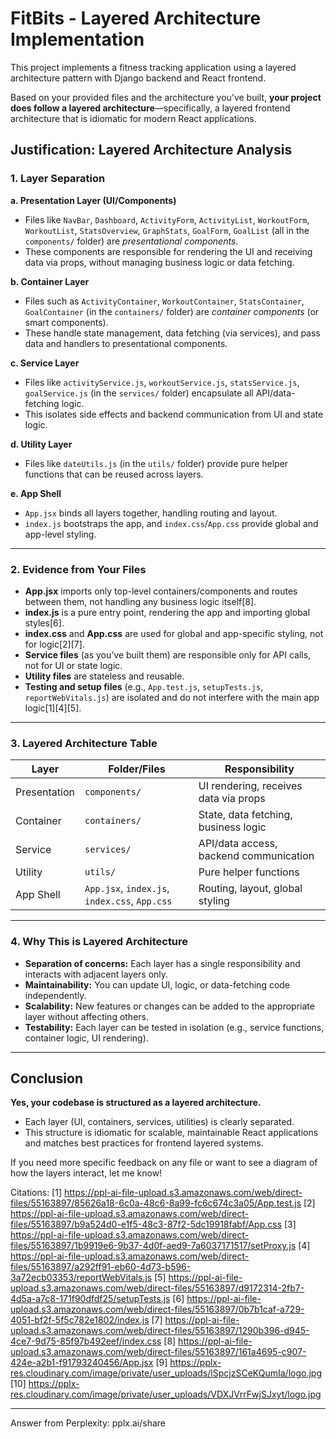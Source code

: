 # FitBits - Layered Architecture Implementation

This project implements a fitness tracking application using a layered architecture pattern with Django backend and React frontend.

Based on your provided files and the architecture you’ve built, **your project does follow a layered architecture**—specifically, a layered frontend architecture that is idiomatic for modern React applications.


## **Justification: Layered Architecture Analysis**

### **1. Layer Separation**

**a. Presentation Layer (UI/Components)**
- Files like `NavBar`, `Dashboard`, `ActivityForm`, `ActivityList`, `WorkoutForm`, `WorkoutList`, `StatsOverview`, `GraphStats`, `GoalForm`, `GoalList` (all in the `components/` folder) are *presentational components*.  
- These components are responsible for rendering the UI and receiving data via props, without managing business logic or data fetching.

**b. Container Layer**
- Files such as `ActivityContainer`, `WorkoutContainer`, `StatsContainer`, `GoalContainer` (in the `containers/` folder) are *container components* (or smart components).
- These handle state management, data fetching (via services), and pass data and handlers to presentational components.

**c. Service Layer**
- Files like `activityService.js`, `workoutService.js`, `statsService.js`, `goalService.js` (in the `services/` folder) encapsulate all API/data-fetching logic.
- This isolates side effects and backend communication from UI and state logic.

**d. Utility Layer**
- Files like `dateUtils.js` (in the `utils/` folder) provide pure helper functions that can be reused across layers.

**e. App Shell**
- `App.jsx` binds all layers together, handling routing and layout.
- `index.js` bootstraps the app, and `index.css`/`App.css` provide global and app-level styling.

---

### **2. Evidence from Your Files**

- **App.jsx** imports only top-level containers/components and routes between them, not handling any business logic itself[8].
- **index.js** is a pure entry point, rendering the app and importing global styles[6].
- **index.css** and **App.css** are used for global and app-specific styling, not for logic[2][7].
- **Service files** (as you’ve built them) are responsible only for API calls, not for UI or state logic.
- **Utility files** are stateless and reusable.
- **Testing and setup files** (e.g., `App.test.js`, `setupTests.js`, `reportWebVitals.js`) are isolated and do not interfere with the main app logic[1][4][5].

---

### **3. Layered Architecture Table**

| Layer           | Folder/Files                                    | Responsibility                        |
|-----------------|------------------------------------------------|----------------------------------------|
| Presentation    | `components/`                                   | UI rendering, receives data via props  |
| Container       | `containers/`                                   | State, data fetching, business logic   |
| Service         | `services/`                                     | API/data access, backend communication |
| Utility         | `utils/`                                        | Pure helper functions                  |
| App Shell       | `App.jsx`, `index.js`, `index.css`, `App.css`   | Routing, layout, global styling        |

---

### **4. Why This is Layered Architecture**

- **Separation of concerns:** Each layer has a single responsibility and interacts with adjacent layers only.
- **Maintainability:** You can update UI, logic, or data-fetching code independently.
- **Scalability:** New features or changes can be added to the appropriate layer without affecting others.
- **Testability:** Each layer can be tested in isolation (e.g., service functions, container logic, UI rendering).

---

## **Conclusion**

**Yes, your codebase is structured as a layered architecture.**  
- Each layer (UI, containers, services, utilities) is clearly separated.
- This structure is idiomatic for scalable, maintainable React applications and matches best practices for frontend layered systems.

If you need more specific feedback on any file or want to see a diagram of how the layers interact, let me know!

Citations:
[1] https://ppl-ai-file-upload.s3.amazonaws.com/web/direct-files/55163897/85626a18-6c0a-48c6-8a99-fc6c674c3a05/App.test.js
[2] https://ppl-ai-file-upload.s3.amazonaws.com/web/direct-files/55163897/b9a524d0-e1f5-48c3-87f2-5dc19918fabf/App.css
[3] https://ppl-ai-file-upload.s3.amazonaws.com/web/direct-files/55163897/1b9919e6-9b37-4d0f-aed9-7a6037171517/setProxy.js
[4] https://ppl-ai-file-upload.s3.amazonaws.com/web/direct-files/55163897/a292ff91-eb60-4d73-b596-3a72ecb03353/reportWebVitals.js
[5] https://ppl-ai-file-upload.s3.amazonaws.com/web/direct-files/55163897/d9172314-2fb7-4d5a-a7c8-171f90dfdf25/setupTests.js
[6] https://ppl-ai-file-upload.s3.amazonaws.com/web/direct-files/55163897/0b7b1caf-a729-4051-bf2f-5f5c782e1802/index.js
[7] https://ppl-ai-file-upload.s3.amazonaws.com/web/direct-files/55163897/1290b396-d945-4ce7-9d75-85f97b492eef/index.css
[8] https://ppl-ai-file-upload.s3.amazonaws.com/web/direct-files/55163897/161a4695-c907-424e-a2b1-f91793240456/App.jsx
[9] https://pplx-res.cloudinary.com/image/private/user_uploads/lSpcjzSCeKQumIa/logo.jpg
[10] https://pplx-res.cloudinary.com/image/private/user_uploads/VDXJVrrFwjSJxyt/logo.jpg

---
Answer from Perplexity: pplx.ai/share
